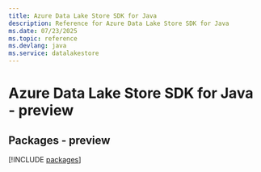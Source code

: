 ```yaml
---
title: Azure Data Lake Store SDK for Java
description: Reference for Azure Data Lake Store SDK for Java
ms.date: 07/23/2025
ms.topic: reference
ms.devlang: java
ms.service: datalakestore
---
```

# Azure Data Lake Store SDK for Java - preview
## Packages - preview
[!INCLUDE [packages](data-lake-store-index.md)]